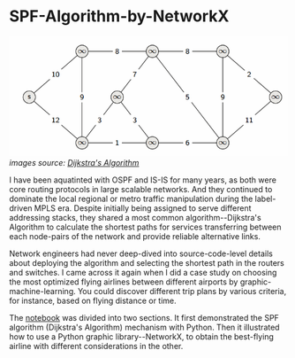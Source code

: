 # SPF-Algorithm-by-NetworkX

![Dijkstra's Algorithm](../images/Dijkstras_02.gif)
_images source:  [Dijkstra's Algorithm](https://github.com/kdn251/interviews)_

I have been aquatinted with OSPF and IS-IS for many years, as both were core routing protocols in large scalable networks. And they continued to dominate the local regional or metro traffic manipulation during the label-driven MPLS era. Despite initially being assigned to serve different addressing stacks, they shared a most common algorithm--Dijkstra's Algorithm to calculate the shortest paths for services transferring between each node-pairs of the network and provide reliable alternative links.

Network engineers had never deep-dived into source-code-level details about deploying the algorithm and selecting the shortest path in the routers and switches. I came across it again when I did a case study on choosing the most optimized flying airlines between different airports by graphic-machine-learning. You could discover different trip plans by various criteria, for instance, based on flying distance or time.

The [notebook](./SPF-Algorithm-by-NetworkX.ipynb) was divided into two sections. It first demonstrated the SPF algorithm (Dijkstra's Algorithm) mechanism with Python. Then it illustrated how to use a Python graphic library--NetworkX, to obtain the best-flying airline with different considerations in the other.